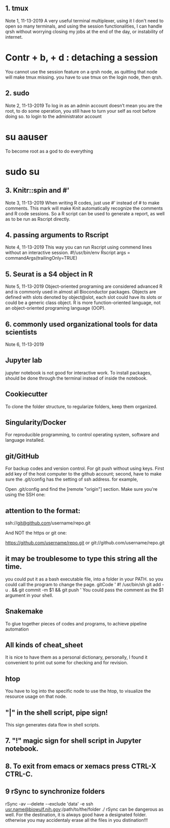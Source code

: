 ## 1. tmux 
Note 1, 11-13-2019
A very useful terminal multiplexer, using it I don't need to open so many terminals, and using the session functionalities, I can handle qrsh without worrying closing my jobs at the end of the day, or instability of internet. 
# Contr + b, + d : detaching a session
You cannot use the session feature on a qrsh node, as quitting that node will make tmux missing. you have to use tmux on the login node, then qrsh.

## 2. sudo
Note 2, 11-13-2019
To log in as an admin account doesn’t mean you are the root, to do some operation, you still have to turn your self as root before doing so. 
to login to the administrator account
# su aauser
To become root as a god to do everything
# sudo su

## 3. Knitr::spin and #'
Note 3, 11-13-2019
When writing R codes, just use #' instead of # to make comments. This mark will make Knit automatically recognize the comments and R code sessions. So a R script can be used to generate a report, as well as to be run as Rscript directly. 

## 4. passing arguments to Rscript
Note 4, 11-13-2019
This way you can run Rscript using commend lines without an interactive session. 
#!/usr/bin/env Rscript
args = commandArgs(trailingOnly=TRUE)

## 5. Seurat is a S4 object in R
Note 5, 11-13-2019
Object-oriented programing are considered advanced R and is commonly used in almost all Bioconductor packages. 
Objects are defined with slots denoted by object@slot, each slot could have its slots or could be a generic class object.
R is more function-oriented language, not an object-oriented programing language (OOP).

## 6. commonly used organizational tools for data scientists
Note 6, 11-13-2019
## Jupyter lab
jupyter notebook is not good for interactive work. To install packages, should be done through the terminal instead of inside the notebook.

## Cookiecutter 
To clone the folder structure, to regularize folders, keep them organized. 
## Singularity/Docker 
For reproducible programming, to control operating system, software and language installed. 
## git/GitHub
For backup codes and version control.
For git push without using keys. First add key of the host computer to the github account; second, have to make sure the .git/config has the setting of ssh address.
for example, 

Open .git/config and find the [remote "origin"] section. Make sure you're using the SSH one:
## attention to the format:
ssh://git@github.com/username/repo.git

And NOT the https or git one:

https://github.com/username/repo.git or 
git://github.com/username/repo.git 

## it may be troublesome to type this string all the time. 
you could put it as a bash executable file, into a folder in your PATH. so you could call the program to change the page.
gitCode
'
#! /usr/bin/sh
git add -u . && git commit -m $1 && git push
'
You could pass the comment as the $1 argument in your shell.

## Snakemake
To glue together pieces of codes and programs, to achieve pipeline automation
## All kinds of cheat_sheet
It is nice to have them as a personal dictionary, personally, I found it convenient to print out some for checking and for revision.

## htop
You have to log into the specific node to use the htop, to visualize the resource usage on that node.

## "|" in the shell script, pipe sign!
This sign generates data flow in shell scripts. 

## 7. "!" magic sign for shell script in Jupyter notebook.
## 8. To exit from emacs or xemacs press CTRL-X CTRL-C.
## 9 rSync to synchronize folders
rSync -av --delete --exclude 'data' -e ssh usr.name@biowulf.nih.gov:/path/to/the/folder ./
rSync can be dangerous as well. For the destination, it is always good have a designated folder. otherwise you may accidentaly erase all the files in you distination!!!


